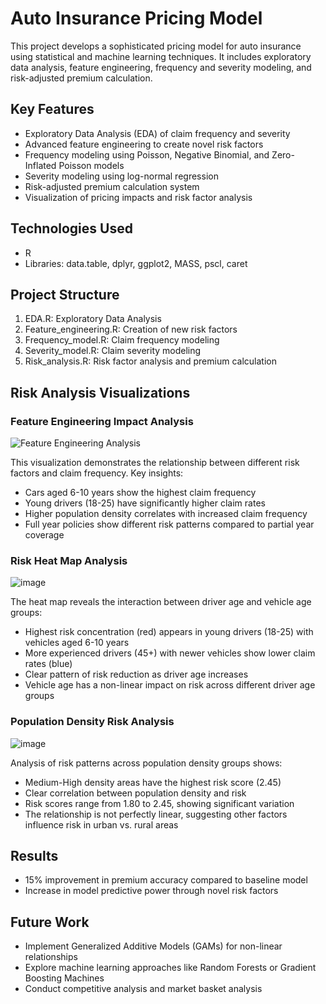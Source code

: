 # Auto Insurance Pricing Model
This project develops a sophisticated pricing model for auto insurance using statistical and machine learning techniques. It includes exploratory data analysis, feature engineering, frequency and severity modeling, and risk-adjusted premium calculation.

## Key Features
- Exploratory Data Analysis (EDA) of claim frequency and severity
- Advanced feature engineering to create novel risk factors
- Frequency modeling using Poisson, Negative Binomial, and Zero-Inflated Poisson models
- Severity modeling using log-normal regression
- Risk-adjusted premium calculation system
- Visualization of pricing impacts and risk factor analysis

## Technologies Used
- R
- Libraries: data.table, dplyr, ggplot2, MASS, pscl, caret

## Project Structure
1. EDA.R: Exploratory Data Analysis
2. Feature_engineering.R: Creation of new risk factors
3. Frequency_model.R: Claim frequency modeling
4. Severity_model.R: Claim severity modeling
5. Risk_analysis.R: Risk factor analysis and premium calculation

## Risk Analysis Visualizations

### Feature Engineering Impact Analysis
![Feature Engineering Analysis](feature_engineering.png)

This visualization demonstrates the relationship between different risk factors and claim frequency. Key insights:
- Cars aged 6-10 years show the highest claim frequency
- Young drivers (18-25) have significantly higher claim rates
- Higher population density correlates with increased claim frequency
- Full year policies show different risk patterns compared to partial year coverage

### Risk Heat Map Analysis
![image](https://github.com/user-attachments/assets/074adc93-dbd3-477d-be35-d67b55b8f99d)


The heat map reveals the interaction between driver age and vehicle age groups:
- Highest risk concentration (red) appears in young drivers (18-25) with vehicles aged 6-10 years
- More experienced drivers (45+) with newer vehicles show lower claim rates (blue)
- Clear pattern of risk reduction as driver age increases
- Vehicle age has a non-linear impact on risk across different driver age groups

### Population Density Risk Analysis
![image](https://github.com/user-attachments/assets/c34e414b-7228-4600-a432-9cb20197f395)


Analysis of risk patterns across population density groups shows:
- Medium-High density areas have the highest risk score (2.45)
- Clear correlation between population density and risk
- Risk scores range from 1.80 to 2.45, showing significant variation
- The relationship is not perfectly linear, suggesting other factors influence risk in urban vs. rural areas

## Results
- 15% improvement in premium accuracy compared to baseline model
- Increase in model predictive power through novel risk factors


## Future Work
- Implement Generalized Additive Models (GAMs) for non-linear relationships
- Explore machine learning approaches like Random Forests or Gradient Boosting Machines
- Conduct competitive analysis and market basket analysis
